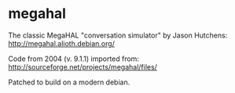 megahal
=======

The classic MegaHAL "conversation simulator" by Jason Hutchens:
http://megahal.alioth.debian.org/

Code from 2004 (v. 9.1.1) imported from:
http://sourceforge.net/projects/megahal/files/

Patched to build on a modern debian.
